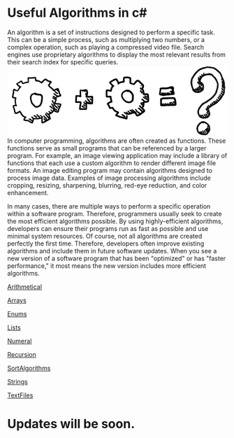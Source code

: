 # Useful Algorithms in c#                                                        

An algorithm is a set of instructions designed to perform a specific task. This can be a simple process, such as multiplying two numbers, or a complex operation, such as playing a compressed video file. Search engines use proprietary algorithms to display the most relevant results from their search index for specific queries.
<img src="https://github.com/SahakyanGit/Algorithms/blob/master/combine-algorithms.png" align="right" />

In computer programming, algorithms are often created as functions. These functions serve as small programs that can be referenced by a larger program. For example, an image viewing application may include a library of functions that each use a custom algorithm to render different image file formats. An image editing program may contain algorithms designed to process image data. Examples of image processing algorithms include cropping, resizing, sharpening, blurring, red-eye reduction, and color enhancement.

In many cases, there are multiple ways to perform a specific operation within a software program. Therefore, programmers usually seek to create the most efficient algorithms possible. By using highly-efficient algorithms, developers can ensure their programs run as fast as possible and use minimal system resources. Of course, not all algorithms are created perfectly the first time. Therefore, developers often improve existing algorithms and include them in future software updates. When you see a new version of a software program that has been "optimized" or has "faster performance," it most means the new version includes more efficient algorithms.


[Arithmetical](https://github.com/SahakyanGit/Algorithms/tree/master/Algorithms/Algorithms/Arithmetical)

[Arrays](https://github.com/SahakyanGit/Algorithms/tree/master/Algorithms/Algorithms/Arrays)

[Enums](https://github.com/SahakyanGit/Algorithms/tree/master/Algorithms/Algorithms/Enums/WeekDay)

[Lists](https://github.com/SahakyanGit/Algorithms/tree/master/Algorithms/Algorithms/Lists)

[Numeral](https://github.com/SahakyanGit/Algorithms/tree/master/Algorithms/Algorithms/Numeral)

[Recursion](https://github.com/SahakyanGit/Algorithms/tree/master/Algorithms/Algorithms/Recursion)

[SortAlgorithms](https://github.com/SahakyanGit/Algorithms/tree/master/Algorithms/Algorithms/SortAlgorithms)

[Strings](https://github.com/SahakyanGit/Algorithms/tree/master/Algorithms/Algorithms/Strings)

[TextFiles](https://github.com/SahakyanGit/Algorithms/tree/master/Algorithms/Algorithms/TextFiles/ReadOddLines)

# Updates will be soon.


